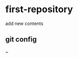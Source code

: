 # first-repository
add new contents

## git config


                                                                                                            
~            
